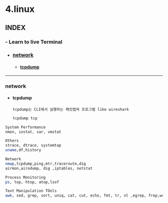 
# 4.linux

## INDEX
### - Learn to live Terminal
- ### [network](#network)
  - #### [tcpdump](#tcpdump)

---

### network
- #### tcpdump
  `tcpdump는 CLI에서 실행하는 패킷캡쳐 프로그램 like wireshark`
  ```bash
  tcpdump tcp
  ```


```bash
System Performance
nmon, iostat, sar, vmstat

Others 
strace, dtrace, systemtap
uname,df,history

Network
nmap,tcpdump,ping,mtr,traceroute,dig
airmon,airodump, dig ,iptables, netstat

Process Monitoring
ps, top, htop, atop,lsof

Text Manipulation TOols
awk, sed, grep, sort, uniq, cat, cut, echo, fmt, tr, nl ,egrep, frep,wc
```
